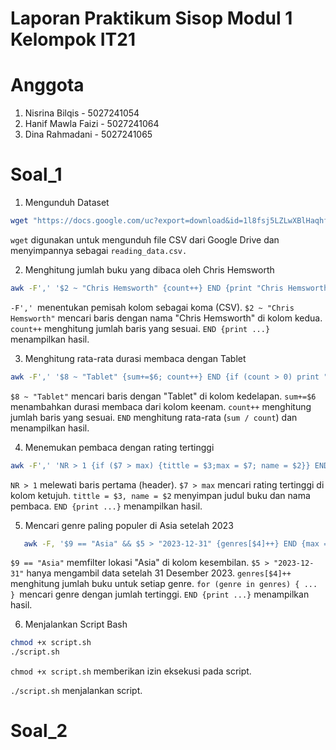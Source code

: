 # Laporan Praktikum Sisop Modul 1 Kelompok IT21
# Anggota
1. Nisrina Bilqis - 5027241054
2. Hanif Mawla Faizi - 5027241064
3. Dina Rahmadani - 5027241065

# Soal_1
1.  Mengunduh Dataset
```sh
wget "https://docs.google.com/uc?export=download&id=1l8fsj5LZLwXBlHaqhfJVjz_T0p7EJjqV" -O reading_data.csv
```
```wget``` digunakan untuk mengunduh file CSV dari Google Drive dan menyimpannya sebagai ```reading_data.csv.```

2. Menghitung jumlah buku yang dibaca oleh Chris Hemsworth
```sh
awk -F',' '$2 ~ "Chris Hemsworth" {count++} END {print "Chris Hemsworth membaca " count " buku"}' reading_data.csv
```
```-F',' ```menentukan pemisah kolom sebagai koma (CSV).
```$2 ~ "Chris Hemsworth"``` mencari baris dengan nama "Chris Hemsworth" di kolom kedua.
```count++``` menghitung jumlah baris yang sesuai.
```END {print ...}``` menampilkan hasil.

3. Menghitung rata-rata durasi membaca dengan Tablet
```sh
awk -F',' '$8 ~ "Tablet" {sum+=$6; count++} END {if (count > 0) print "Rata-rata durasi membaca dengan Tablet adalah " sum / count " menit"}' reading_data.csv
```
```$8 ~ "Tablet"``` mencari baris dengan "Tablet" di kolom kedelapan.
```sum+=$6``` menambahkan durasi membaca dari kolom keenam.
```count++``` menghitung jumlah baris yang sesuai.
```END``` menghitung rata-rata (```sum / count```) dan menampilkan hasil.

4. Menemukan pembaca dengan rating tertinggi
```sh
awk -F',' 'NR > 1 {if ($7 > max) {tittle = $3;max = $7; name = $2}} END {print "Pembaca dengan rating tertinggi: " name  "-" tittle "-" max}' reading_data.csv
```
```NR > 1``` melewati baris pertama (header).
```$7 > max``` mencari rating tertinggi di kolom ketujuh.
```tittle = $3, name = $2``` menyimpan judul buku dan nama pembaca.
```END {print ...}``` menampilkan hasil.

5. Mencari genre paling populer di Asia setelah 2023
```sh
   awk -F, '$9 == "Asia" && $5 > "2023-12-31" {genres[$4]++} END {max = 0; for (genre in genres) {if (genres[genre] > max) {max = genres[genre];most_common = genre;}} print "Genre paling populer di Asia setelah 2023 adalah " most_common " dengan " max " buku"}' reading_data.csv
```
```$9 == "Asia"``` memfilter lokasi "Asia" di kolom kesembilan.
```$5 > "2023-12-31"``` hanya mengambil data setelah 31 Desember 2023.
```genres[$4]++``` menghitung jumlah buku untuk setiap genre.
```for (genre in genres) { ... } ```mencari genre dengan jumlah tertinggi.
```END {print ...}``` menampilkan hasil.

6. Menjalankan Script Bash
```sh
chmod +x script.sh
./script.sh
```
```chmod +x script.sh``` memberikan izin eksekusi pada script.

```./script.sh``` menjalankan script.


# Soal_2

